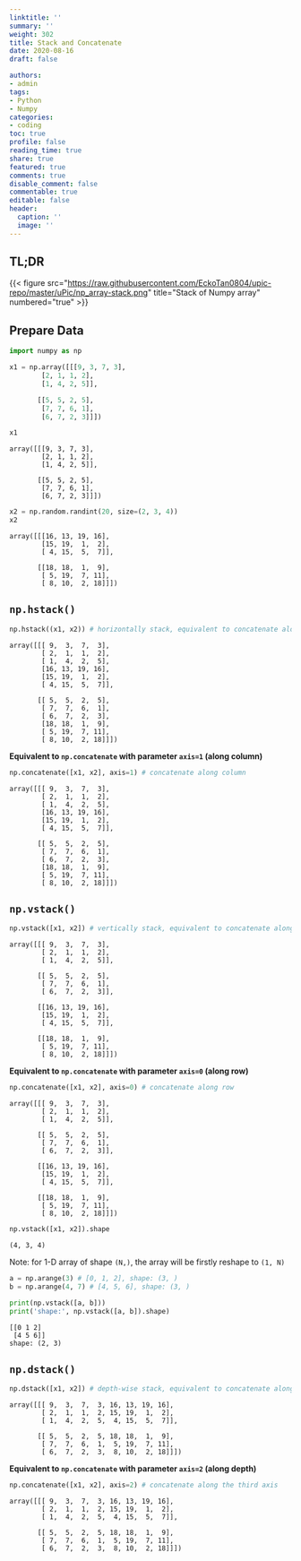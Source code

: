 ```yaml
---
linktitle: ''
summary: ''
weight: 302
title: Stack and Concatenate
date: 2020-08-16
draft: false

authors:
- admin
tags:
- Python
- Numpy
categories:
- coding
toc: true
profile: false
reading_time: true
share: true
featured: true
comments: true
disable_comment: false
commentable: true
editable: false
header:
  caption: ''
  image: ''
---
```


## TL;DR

{{< figure src="https://raw.githubusercontent.com/EckoTan0804/upic-repo/master/uPic/np_array-stack.png" title="Stack of Numpy array" numbered="true" >}}

## Prepare Data

```python
import numpy as np
```


```python
x1 = np.array([[[9, 3, 7, 3],
        [2, 1, 1, 2],
        [1, 4, 2, 5]],

       [[5, 5, 2, 5],
        [7, 7, 6, 1],
        [6, 7, 2, 3]]])
```


```python
x1
```


    array([[[9, 3, 7, 3],
            [2, 1, 1, 2],
            [1, 4, 2, 5]],
    
           [[5, 5, 2, 5],
            [7, 7, 6, 1],
            [6, 7, 2, 3]]])


```python
x2 = np.random.randint(20, size=(2, 3, 4))
x2
```


    array([[[16, 13, 19, 16],
            [15, 19,  1,  2],
            [ 4, 15,  5,  7]],
    
           [[18, 18,  1,  9],
            [ 5, 19,  7, 11],
            [ 8, 10,  2, 18]]])

## `np.hstack()`


```python
np.hstack((x1, x2)) # horizontally stack, equivalent to concatenate along column
```


    array([[[ 9,  3,  7,  3],
            [ 2,  1,  1,  2],
            [ 1,  4,  2,  5],
            [16, 13, 19, 16],
            [15, 19,  1,  2],
            [ 4, 15,  5,  7]],
    
           [[ 5,  5,  2,  5],
            [ 7,  7,  6,  1],
            [ 6,  7,  2,  3],
            [18, 18,  1,  9],
            [ 5, 19,  7, 11],
            [ 8, 10,  2, 18]]])

**Equivalent to `np.concatenate` with parameter `axis=1` (along column)**


```python
np.concatenate([x1, x2], axis=1) # concatenate along column
```


    array([[[ 9,  3,  7,  3],
            [ 2,  1,  1,  2],
            [ 1,  4,  2,  5],
            [16, 13, 19, 16],
            [15, 19,  1,  2],
            [ 4, 15,  5,  7]],
    
           [[ 5,  5,  2,  5],
            [ 7,  7,  6,  1],
            [ 6,  7,  2,  3],
            [18, 18,  1,  9],
            [ 5, 19,  7, 11],
            [ 8, 10,  2, 18]]])

## `np.vstack()`


```python
np.vstack([x1, x2]) # vertically stack, equivalent to concatenate along row
```


    array([[[ 9,  3,  7,  3],
            [ 2,  1,  1,  2],
            [ 1,  4,  2,  5]],
    
           [[ 5,  5,  2,  5],
            [ 7,  7,  6,  1],
            [ 6,  7,  2,  3]],
    
           [[16, 13, 19, 16],
            [15, 19,  1,  2],
            [ 4, 15,  5,  7]],
    
           [[18, 18,  1,  9],
            [ 5, 19,  7, 11],
            [ 8, 10,  2, 18]]])

**Equivalent to `np.concatenate` with parameter `axis=0` (along row)** 


```python
np.concatenate([x1, x2], axis=0) # concatenate along row
```


    array([[[ 9,  3,  7,  3],
            [ 2,  1,  1,  2],
            [ 1,  4,  2,  5]],
    
           [[ 5,  5,  2,  5],
            [ 7,  7,  6,  1],
            [ 6,  7,  2,  3]],
    
           [[16, 13, 19, 16],
            [15, 19,  1,  2],
            [ 4, 15,  5,  7]],
    
           [[18, 18,  1,  9],
            [ 5, 19,  7, 11],
            [ 8, 10,  2, 18]]])




```python
np.vstack([x1, x2]).shape 
```


    (4, 3, 4)

Note: for 1-D array of shape `(N,)`, the array will be firstly reshape to `(1, N)`

```python
a = np.arange(3) # [0, 1, 2], shape: (3, )
b = np.arange(4, 7) # [4, 5, 6], shape: (3, )

print(np.vstack([a, b]))
print('shape:', np.vstack([a, b]).shape)
```

```
[[0 1 2]
 [4 5 6]]
shape: (2, 3)
```



## `np.dstack()`


```python
np.dstack([x1, x2]) # depth-wise stack, equivalent to concatenate along the third axis (depth)
```


    array([[[ 9,  3,  7,  3, 16, 13, 19, 16],
            [ 2,  1,  1,  2, 15, 19,  1,  2],
            [ 1,  4,  2,  5,  4, 15,  5,  7]],
    
           [[ 5,  5,  2,  5, 18, 18,  1,  9],
            [ 7,  7,  6,  1,  5, 19,  7, 11],
            [ 6,  7,  2,  3,  8, 10,  2, 18]]])

**Equivalent to `np.concatenate` with parameter `axis=2` (along depth)** 


```python
np.concatenate([x1, x2], axis=2) # concatenate along the third axis
```


    array([[[ 9,  3,  7,  3, 16, 13, 19, 16],
            [ 2,  1,  1,  2, 15, 19,  1,  2],
            [ 1,  4,  2,  5,  4, 15,  5,  7]],
    
           [[ 5,  5,  2,  5, 18, 18,  1,  9],
            [ 7,  7,  6,  1,  5, 19,  7, 11],
            [ 6,  7,  2,  3,  8, 10,  2, 18]]])